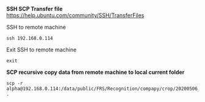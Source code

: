 **SSH SCP Transfer file**
https://help.ubuntu.com/community/SSH/TransferFiles

SSH to remote machine
```
ssh 192.168.0.114
```

Exit SSH to remote machine
```
exit
```

**SCP recursive copy data from remote machine to local current folder**
```
scp -r alpha@192.168.0.114:/data/public/FRS/Recognition/compapy/crop/20200506_gender .
```
